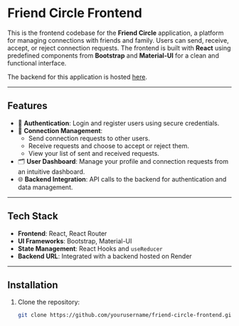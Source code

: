 # Friend Circle Frontend

This is the frontend codebase for the **Friend Circle** application, a platform for managing connections with friends and family. Users can send, receive, accept, or reject connection requests. The frontend is built with **React** using predefined components from **Bootstrap** and **Material-UI** for a clean and functional interface. 

The backend for this application is hosted [here](https://friend-circle-backend.onrender.com).

---

## Features

- 🔑 **Authentication**: Login and register users using secure credentials.
- 🤝 **Connection Management**: 
  - Send connection requests to other users.
  - Receive requests and choose to accept or reject them.
  - View your list of sent and received requests.
- 🗂️ **User Dashboard**: Manage your profile and connection requests from an intuitive dashboard.
- 🌐 **Backend Integration**: API calls to the backend for authentication and data management.

---

## Tech Stack

- **Frontend**: React, React Router
- **UI Frameworks**: Bootstrap, Material-UI
- **State Management**: React Hooks and `useReducer`
- **Backend URL**: Integrated with a backend hosted on Render

---

## Installation

1. Clone the repository:
   ```bash
   git clone https://github.com/yourusername/friend-circle-frontend.git

